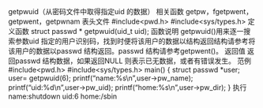 getpwuid（从密码文件中取得指定uid 的数据）
相关函数
getpw，fgetpwent，getpwent，getpwnam
表头文件
#include<pwd.h>
#include<sys/types.h>
定义函数
struct passwd * getpwuid(uid_t uid);
函数说明
getpwuid()用来逐一搜索参数uid 指定的用户识别码，找到时便将该用户的数据以结构返回结构请参考将该用户的数据以passwd 结构返回。passwd 结构请参考getpwent()。
返回值
返回passwd 结构数据，如果返回NULL 则表示已无数据，或者有错误发生。
范例
#include<pwd.h>
#include<sys/types.h>
main()
{
struct passwd *user;
user= getpwuid(6);
printf(“name:%s\n”,user->pw_name);
printf(“uid:%d\n”,user->pw_uid);
printf(“home:%s\n”,user->pw_dir);
}
执行
name:shutdown
uid:6
home:/sbin
